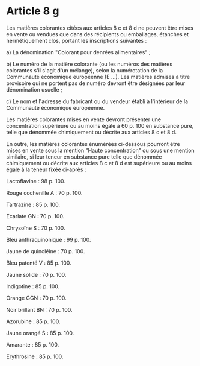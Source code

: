 # Article 8 g

Les matières colorantes citées aux articles 8 c et 8 d ne peuvent être mises en vente ou vendues que dans des récipients ou emballages, étanches et hermétiquement clos, portant les inscriptions suivantes :

a) La dénomination "Colorant pour denrées alimentaires" ;

b) Le numéro de la matière colorante (ou les numéros des matières colorantes s'il s'agit d'un mélange), selon la numérotation de la Communauté économique européenne (E ...). Les matières admises à titre provisoire qui ne portent pas de numéro devront être désignées par leur dénomination usuelle ;

c) Le nom et l'adresse du fabricant ou du vendeur établi à l'intérieur de la Communauté économique européenne.

Les matières colorantes mises en vente devront présenter une concentration supérieure ou au moins égale à 60 p. 100 en substance pure, telle que dénommée chimiquement ou décrite aux articles 8 c et 8 d.

En outre, les matières colorantes énumérées ci-dessous pourront être mises en vente sous la mention "Haute concentration" ou sous une mention similaire, si leur teneur en substance pure telle que dénommée chimiquement ou décrite aux articles 8 c et 8 d est supérieure ou au moins égale à la teneur fixée ci-après :

Lactoflavine : 98 p. 100.

Rouge cochenille A : 70 p. 100.

Tartrazine : 85 p. 100.

Ecarlate GN : 70 p. 100.

Chrysoïne S : 70 p. 100.

Bleu anthraquinonique : 99 p. 100.

Jaune de quinoléine : 70 p. 100.

Bleu patenté V : 85 p. 100.

Jaune solide : 70 p. 100.

Indigotine : 85 p. 100.

Orange GGN : 70 p. 100.

Noir brillant BN : 70 p. 100.

Azorubine : 85 p. 100.

Jaune orangé S : 85 p. 100.

Amarante : 85 p. 100.

Erythrosine : 85 p. 100.

